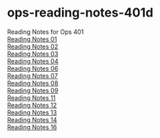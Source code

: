 # ops-reading-notes-401d
Reading Notes for Ops 401
<br>
[Reading Notes 01](https://github.com/DeanWeiss/ops-reading-notes-401d/blob/main/Reading_01.md)
<br>
[Reading Notes 02](https://github.com/DeanWeiss/ops-reading-notes-401d/blob/main/Reading_02.md)
<br>
[Reading Notes 03](https://github.com/DeanWeiss/ops-reading-notes-401d/blob/main/Reading_03.md)
<br>
[Reading Notes 04](https://github.com/DeanWeiss/ops-reading-notes-401d/blob/main/Reading_04.md)
<br>
[Reading Notes 06](https://github.com/DeanWeiss/ops-reading-notes-401d/blob/main/Reading_06.md)
<br>
[Reading Notes 07](https://github.com/DeanWeiss/ops-reading-notes-401d/blob/main/Reading_07.md)
<br>
[Reading Notes 08](https://github.com/DeanWeiss/ops-reading-notes-401d/blob/main/Reading_08.md)
<br>
[Reading Notes 09](https://github.com/DeanWeiss/ops-reading-notes-401d/blob/main/Reading_09.md)
<br>
[Reading Notes 11](https://github.com/DeanWeiss/ops-reading-notes-401d/blob/main/Reading_11.md)
<br>
[Reading Notes 12](https://github.com/DeanWeiss/ops-reading-notes-401d/blob/main/Reading_12.md)
<br>
[Reading Notes 13](https://github.com/DeanWeiss/ops-reading-notes-401d/blob/main/Reading_13.md)
<br>
[Reading Notes 14](https://github.com/DeanWeiss/ops-reading-notes-401d/blob/main/Reading_14.md)
<br>
[Reading Notes 16](https://github.com/DeanWeiss/ops-reading-notes-401d/blob/main/Reading_16.md)
<br>
